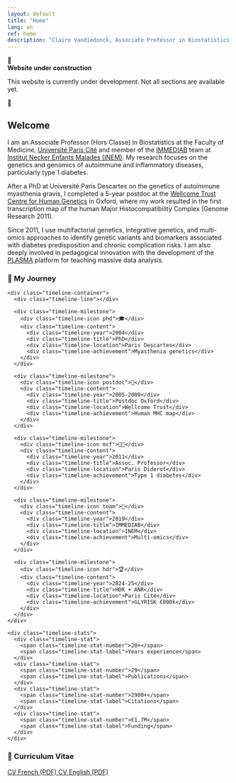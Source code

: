 ```yaml
---
layout: default
title: "Home"
lang: en
ref: home
description: "Claire Vandiedonck, Associate Professor in Biostatistics at Université Paris Cité, specialized in genetics and genomics of autoimmune diseases and type 1 diabetes."
---
```


<div class="construction-banner">
  <div class="construction-content">
    <span class="construction-icon">🚧</span>
    <div class="construction-text">
      <strong>Website under construction</strong>
      <p>This website is currently under development. Not all sections are available yet.</p>
    </div>
    <span class="construction-icon">🚧</span>
  </div>
</div>

<section class="section">
  <h2>Welcome</h2>
  
  <p>I am an Associate Professor (Hors Classe) in Biostatistics at the Faculty of Medicine, <a href="https://u-paris.fr/" target="_blank">Université Paris Cité</a> and member of the <a href="https://www.immediab.com/" target="_blank">IMMEDIAB</a> team at <a href="https://www.institut-necker-enfants-malades.fr/" target="_blank">Institut Necker Enfants Malades (INEM)</a>. My research focuses on the genetics and genomics of autoimmune and inflammatory diseases, particularly type 1 diabetes.</p>
  
  <p>After a PhD at Université Paris Descartes on the genetics of autoimmune myasthenia gravis, I completed a 5-year postdoc at the <a href="https://www.chg.ox.ac.uk/" target="_blank">Wellcome Trust Centre for Human Genetics</a> in Oxford, where my work resulted in the first transcription map of the human Major Histocompatibility Complex (Genome Research 2011).</p>

  <p>Since 2011, I use multifactorial genetics, integrative genetics, and multi-omics approaches to identify genetic variants and biomarkers associated with diabetes predisposition and chronic complication risks. I am also deeply involved in pedagogical innovation with the development of the <a href="https://plasmabio.org/" target="_blank">PLASMA</a> platform for teaching massive data analysis.</p>

  <div class="timeline">
    <div class="timeline-header">
      <h3>🎯 My Journey</h3>
    </div>
    
    <div class="timeline-container">
      <div class="timeline-line"></div>
      
      <div class="timeline-milestone">
        <div class="timeline-icon phd">🎓</div>
        <div class="timeline-content">
          <div class="timeline-year">2004</div>
          <div class="timeline-title">PhD</div>
          <div class="timeline-location">Paris Descartes</div>
          <div class="timeline-achievement">Myasthenia genetics</div>
        </div>
      </div>

      <div class="timeline-milestone">
        <div class="timeline-icon postdoc">🔬</div>
        <div class="timeline-content">
          <div class="timeline-year">2005-2009</div>
          <div class="timeline-title">Postdoc Oxford</div>
          <div class="timeline-location">Wellcome Trust</div>
          <div class="timeline-achievement">Human MHC map</div>
        </div>
      </div>

      <div class="timeline-milestone">
        <div class="timeline-icon mcf">👩‍🏫</div>
        <div class="timeline-content">
          <div class="timeline-year">2011</div>
          <div class="timeline-title">Assoc. Professor</div>
          <div class="timeline-location">Paris Diderot</div>
          <div class="timeline-achievement">Type 1 diabetes</div>
        </div>
      </div>

      <div class="timeline-milestone">
        <div class="timeline-icon team">🧬</div>
        <div class="timeline-content">
          <div class="timeline-year">2019</div>
          <div class="timeline-title">IMMEDIAB</div>
          <div class="timeline-location">INEM</div>
          <div class="timeline-achievement">Multi-omics</div>
        </div>
      </div>

      <div class="timeline-milestone">
        <div class="timeline-icon hdr">🏆</div>
        <div class="timeline-content">
          <div class="timeline-year">2024-25</div>
          <div class="timeline-title">HDR + ANR</div>
          <div class="timeline-location">Paris Cité</div>
          <div class="timeline-achievement">GLYRISK €800k</div>
        </div>
      </div>
    </div>

    <div class="timeline-stats">
      <div class="timeline-stat">
        <span class="timeline-stat-number">20+</span>
        <span class="timeline-stat-label">Years experience</span>
      </div>
      <div class="timeline-stat">
        <span class="timeline-stat-number">29</span>
        <span class="timeline-stat-label">Publications</span>
      </div>
      <div class="timeline-stat">
        <span class="timeline-stat-number">2900+</span>
        <span class="timeline-stat-label">Citations</span>
      </div>
      <div class="timeline-stat">
        <span class="timeline-stat-number">€1.7M</span>
        <span class="timeline-stat-label">Funding</span>
      </div>
    </div>
  </div>

  <div class="cv-section">
    <h3>📄 Curriculum Vitae</h3>
    <div class="cv-links">
      <a href="/CV/CV_ClaireVandiedonck_FR_2025.pdf" class="btn" target="_blank">
        CV French (PDF)
      </a>
      <a href="/CV/CV_ClaireVandiedonck_EN_2025.pdf" class="btn secondary" target="_blank">
        CV English (PDF)
      </a>
    </div>
  </div>
  
</section>
